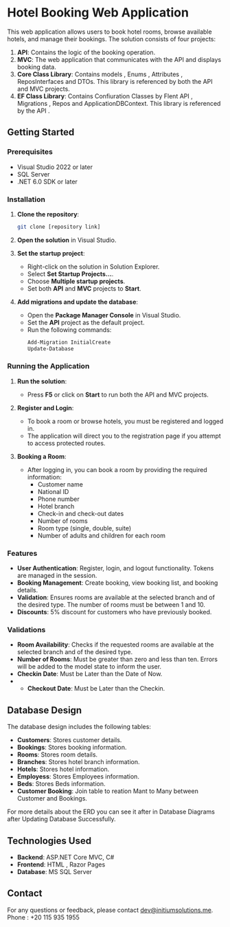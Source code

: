 # Hotel Booking Web Application

This web application allows users to book hotel rooms, browse available hotels, and manage their bookings. The solution consists of four projects:

1. **API**: Contains the logic of the booking operation.
2. **MVC**: The web application that communicates with the API and displays booking data.
3. **Core Class Library**: Contains models , Enums , Attributes , ReposInterfaces and DTOs. This library is referenced by both the API and MVC projects.
4. **EF Class Library**: Contains Confiuration Classes by Flent API , Migrations , Repos and ApplicationDBContext. This library is referenced by the API .

## Getting Started

### Prerequisites

- Visual Studio 2022 or later
- SQL Server
- .NET 6.0 SDK or later

### Installation

1. **Clone the repository**:
    ```sh
    git clone [repository link]
    ```

2. **Open the solution** in Visual Studio.

3. **Set the startup project**:
    - Right-click on the solution in Solution Explorer.
    - Select **Set Startup Projects...**.
    - Choose **Multiple startup projects**.
    - Set both **API** and **MVC** projects to **Start**.

4. **Add migrations and update the database**:
    - Open the **Package Manager Console** in Visual Studio.
    - Set the **API** project as the default project.
    - Run the following commands:
        ```sh
        Add-Migration InitialCreate
        Update-Database
        ```

### Running the Application

1. **Run the solution**:
    - Press **F5** or click on **Start** to run both the API and MVC projects.

2. **Register and Login**:
    - To book a room or browse hotels, you must be registered and logged in.
    - The application will direct you to the registration page if you attempt to access protected routes.

3. **Booking a Room**:
    - After logging in, you can book a room by providing the required information:
        - Customer name
        - National ID
        - Phone number
        - Hotel branch
        - Check-in and check-out dates
        - Number of rooms
        - Room type (single, double, suite)
        - Number of adults and children for each room

### Features

- **User Authentication**: Register, login, and logout functionality. Tokens are managed in the session.
- **Booking Management**: Create booking, view booking list, and booking details.
- **Validation**: Ensures rooms are available at the selected branch and of the desired type. The number of rooms must be between 1 and 10. 
- **Discounts**: 5% discount for customers who have previously booked.

### Validations

- **Room Availability**: Checks if the requested rooms are available at the selected branch and of the desired type.
- **Number of Rooms**: Must be greater than zero and less than ten. Errors will be added to the model state to inform the user.
- **Checkin Date**: Must be Later than the Date of Now.
- - **Checkout Date**: Must be Later than the Checkin.



## Database Design

The database design includes the following tables:

- **Customers**: Stores customer details.
- **Bookings**: Stores booking information.
- **Rooms**: Stores room details.
- **Branches**: Stores hotel branch information.
- **Hotels**: Stores hotel information.
- **Employess**: Stores Employees information.
- **Beds**: Stores Beds information.
- **Customer Booking**: Join table to reation Mant to Many between Customer and Bookings.
  

For more details about the ERD you can see it after in Database Diagrams after Updating Database Successfully.

## Technologies Used

- **Backend**: ASP.NET Core MVC, C#
- **Frontend**: HTML , Razor Pages
- **Database**: MS SQL Server

## Contact

For any questions or feedback, please contact [dev@initiumsolutions.me](mailto:o.ahmed9847@gmail.com).
Phone : +20 115 935 1955
